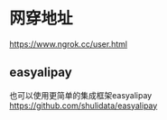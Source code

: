 # 网穿地址

https://www.ngrok.cc/user.html

## easyalipay
也可以使用更简单的集成框架easyalipay  
https://github.com/shulidata/easyalipay